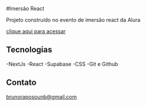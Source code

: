 #Imersão React

Projeto construído no evento de imersão react da Alura

[clique aqui para acessar]()

## Tecnologias

-NextJs
-React
-Supabase
-CSS
-Git e Github

## Contato

brunoraposounb@gmail.com